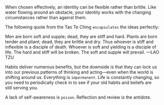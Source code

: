 When chosen effectively, an identity can be flexible rather than
brittle. Like water flowing around an obstacle, your identity works
with the changing circumstances rather than against them.

The following quote from the Tao Te Ching `encapsulates` the ideas
perfectly:

Men are born soft and supple;
dead, they are stiff and hard.
Plants are born tender and pliant;
dead, they are brittle and dry.
Thus whoever is stiff and inflexible
is a disciple of death.
Whoever is soft and yielding
is a disciple of life.
The hard and stiff will be broken.
The soft and supple will prevail.
—LAO TZU

Habits deliver numerous benefits, but the downside is that they can
lock us into our previous patterns of thinking and acting—even when
the world is shifting around us. Everything is `impermanent`. Life is
constantly changing, so you need to periodically check in to see if your
old habits and beliefs are still serving you.

A lack of self-awareness is `poison`. Reflection and review is the
antidote.